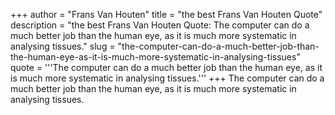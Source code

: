 +++
author = "Frans Van Houten"
title = "the best Frans Van Houten Quote"
description = "the best Frans Van Houten Quote: The computer can do a much better job than the human eye, as it is much more systematic in analysing tissues."
slug = "the-computer-can-do-a-much-better-job-than-the-human-eye-as-it-is-much-more-systematic-in-analysing-tissues"
quote = '''The computer can do a much better job than the human eye, as it is much more systematic in analysing tissues.'''
+++
The computer can do a much better job than the human eye, as it is much more systematic in analysing tissues.
